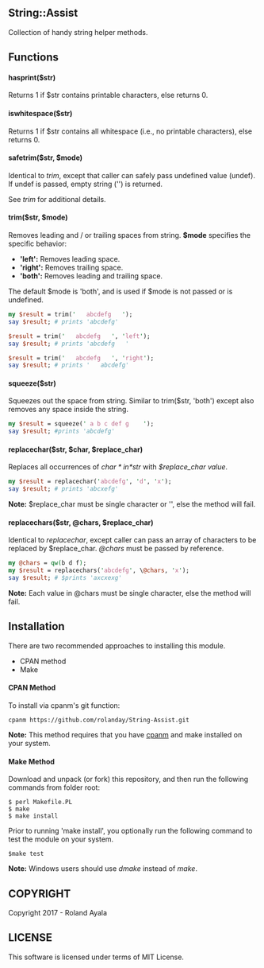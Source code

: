 ## String::Assist
Collection of handy string helper methods.

## Functions
#### hasprint($str)
Returns 1 if $str contains printable characters, else returns 0.

#### iswhitespace($str)
Returns 1 if $str contains all whitespace (i.e., no printable characters), else returns 0.

#### safetrim($str, $mode)
Identical to *trim*, except that caller can safely pass undefined value (undef). If undef is passed, empty string ('') is returned.

See *trim* for additional details.

#### trim($str, $mode)
Removes leading and / or trailing spaces from string. **$mode** specifies the specific behavior:

* **'left':** Removes leading space.
* **'right':** Removes trailing space.
* **'both':** Removes leading and trailing space.   

The default $mode is 'both', and is used if $mode is not passed or is undefined.
```perl
my $result = trim('   abcdefg   ');
say $result; # prints 'abcdefg'

$result = trim('   abcdefg   ', 'left');
say $result; # prints 'abcdefg   '

$result = trim('   abcdefg   ', 'right');
say $result; # prints '   abcdefg'
```

#### squeeze($str)
Squeezes out the space from string. Similar to trim($str, 'both') except also removes any space inside the string.

```perl
my $result = squeeze(' a b c def g    ');
say $result; #prints 'abcdefg'
```

#### replacechar($str, $char, $replace_char)
Replaces all occurrences of *$char* in *$str* with *$replace_char value*.

```perl
my $result = replacechar('abcdefg', 'd', 'x');
say $result; # prints 'abcxefg'
```
**Note:** $replace_char must be single character or '', else the method will fail.

#### replacechars($str, \@chars, $replace_char)
Identical to *replacechar*, except caller can pass an array of characters to be replaced by $replace_char. *@chars* must be passed by reference.

```perl
my @chars = qw(b d f);
my $result = replacechars('abcdefg', \@chars, 'x');
say $result; # $prints 'axcxexg'
```
**Note:** Each value in @chars must be single character, else the method will fail.

## Installation
There are two recommended approaches to installing this module.
* CPAN method
* Make

#### CPAN Method
To install via cpanm's git function:

```
cpanm https://github.com/rolanday/String-Assist.git
```
**Note:** This method requires that you have [cpanm](https://www.cpan.org/modules/INSTALL.html) and make installed on your system.

#### Make Method
Download and unpack (or fork) this repository, and then run the following commands from folder root:

```
$ perl Makefile.PL
$ make
$ make install
```

Prior to running 'make install', you optionally run the following command to test the module on your system.

```
$make test
```

**Note:** Windows users should use *dmake* instead of *make*.

## COPYRIGHT

Copyright 2017 - Roland Ayala

## LICENSE

This software is licensed under terms of MIT License.
